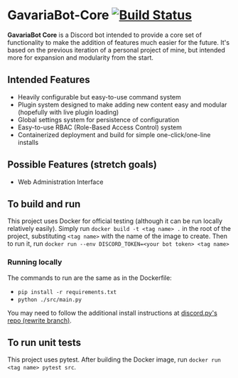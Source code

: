 # GavariaBot-Core [![Build Status](https://travis-ci.com/AdamuKaapan/GavariaBot-Core.svg?branch=master)](https://travis-ci.com/AdamuKaapan/GavariaBot-Core)

**GavariaBot Core** is a Discord bot intended to provide a core set of functionality to make the addition of features much easier for the future. It's based on the previous iteration of a personal project of mine, but intended more for expansion and modularity from the start.

## Intended Features
* Heavily configurable but easy-to-use command system
* Plugin system designed to make adding new content easy and modular (hopefully with live plugin loading)
* Global settings system for persistence of configuration
* Easy-to-use RBAC (Role-Based Access Control) system
* Containerized deployment and build for simple one-click/one-line installs

## Possible Features (stretch goals)
* Web Administration Interface

## To build and run
This project uses Docker for official testing (although it can be run locally relatively easily). Simply run `docker build -t <tag name> .` in the root of the project, substituting `<tag name>` with the name of the image to create. Then to run it, run `docker run --env DISCORD_TOKEN=<your bot token> <tag name>`

### Running locally
The commands to run are the same as in the Dockerfile:
* `pip install -r requirements.txt`
* `python ./src/main.py`

You may need to follow the additional install instructions at [discord.py's repo (rewrite branch)](https://github.com/Rapptz/discord.py/tree/rewrite).

## To run unit tests
This project uses pytest. After building the Docker image, run `docker run <tag name> pytest src`.
